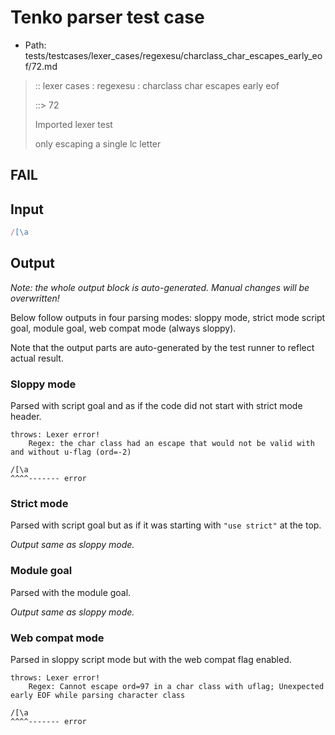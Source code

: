 # Tenko parser test case

- Path: tests/testcases/lexer_cases/regexesu/charclass_char_escapes_early_eof/72.md

> :: lexer cases : regexesu : charclass char escapes early eof
>
> ::> 72
>
> Imported lexer test
>
> only escaping a single lc letter

## FAIL

## Input

`````js
/[\a
`````

## Output

_Note: the whole output block is auto-generated. Manual changes will be overwritten!_

Below follow outputs in four parsing modes: sloppy mode, strict mode script goal, module goal, web compat mode (always sloppy).

Note that the output parts are auto-generated by the test runner to reflect actual result.

### Sloppy mode

Parsed with script goal and as if the code did not start with strict mode header.

`````
throws: Lexer error!
    Regex: the char class had an escape that would not be valid with and without u-flag (ord=-2)

/[\a
^^^^------- error
`````

### Strict mode

Parsed with script goal but as if it was starting with `"use strict"` at the top.

_Output same as sloppy mode._

### Module goal

Parsed with the module goal.

_Output same as sloppy mode._

### Web compat mode

Parsed in sloppy script mode but with the web compat flag enabled.

`````
throws: Lexer error!
    Regex: Cannot escape ord=97 in a char class with uflag; Unexpected early EOF while parsing character class

/[\a
^^^^------- error
`````

